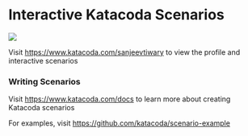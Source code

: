 # Interactive Katacoda Scenarios

[![](http://shields.katacoda.com/katacoda/sanjeevtiwary/count.svg)](https://www.katacoda.com/sanjeevtiwary "Get your profile on Katacoda.com")

Visit https://www.katacoda.com/sanjeevtiwary to view the profile and interactive scenarios

### Writing Scenarios
Visit https://www.katacoda.com/docs to learn more about creating Katacoda scenarios

For examples, visit https://github.com/katacoda/scenario-example

